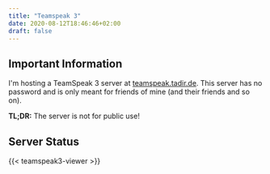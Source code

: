 ```yaml
---
title: "Teamspeak 3"
date: 2020-08-12T18:46:46+02:00
draft: false
---
```


## Important Information

I'm hosting a TeamSpeak 3 server at [teamspeak.tadir.de](ts3server://teamspeak.tadir.de?port=9987). This server has no password and is only meant for friends of mine (and their friends and so on).

**TL;DR:** The server is not for public use!

## Server Status

{{< teamspeak3-viewer >}}